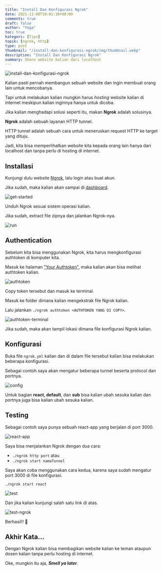 ```yaml
---
title: "Install Dan Konfigurasi Ngrok"
date: 2021-11-08T10:01:10+08:00
comments: true
draft: false
author: "Yoga"
toc: true
kategori: [Tips]
topik: [ngrok, http]
type: post
thumbnail: "/install-dan-konfigurasi-ngrok/img/thumbnail.webp"
description: "Install Dan Konfigurasi Ngrok"
summary: Share website kalian dari localhost
---
```


![install-dan-konfigurasi-ngrok](/install-dan-konfigurasi-ngrok/img/thumbnail.webp)

Kalian pasti pernah membangun sebuah website dan ingin membuat orang lain untuk mencobanya.

Tapi untuk melakukan kalian mungkin harus _hosting_ website kalian di internet meskipun
kalian inginnya hanya untuk dicoba.

Jika kalian menghadapi solusi seperti itu, makan **Ngrok** adalah solusinya.

**Ngrok** adalah sebuah layanan HTTP tunnel.

HTTP tunnel adalah sebuah cara untuk meneruskan request HTTP ke target yang dituju.

Jadi, kita bisa memperlihatkan website kita kepada orang lain hanya dari localhost dan tanpa perlu di hosting di internet.

## Installasi

Kunjungi dulu website [Ngrok](https://ngrok.com/), lalu login atau buat akun.

Jika sudah, maka kalian akan sampai di [dashboard](https://dashboard.ngrok.com/get-started/setup).

![get-started](/install-dan-konfigurasi-ngrok/img/get-started.webp)

Unduh Ngrok sesuai sistem operasi kalian.

Jika sudah, extract file zipnya dan jalankan Ngrok-nya.

![run](/install-dan-konfigurasi-ngrok/img/run.webp)

## Authentication

Sebelum kita bisa menggunakan Ngrok, kita harus mengkonfigurasi authtoken di komputer kita.

Masuk ke halaman ["Your Authtoken"](https://dashboard.ngrok.com/get-started/your-authtoken),
maka kalian akan bisa melihat authtoken kalian.

![authtoken](/install-dan-konfigurasi-ngrok/img/authtoken.webp)

Copy token tersebut dan masuk ke terminal.

Masuk ke folder dimana kalian mengekstrak file Ngrok kalian.

Lalu jalankan `./ngrok authtoken <AUTHTOKEN YANG DI COPY>`.

![authtoken-terminal](/install-dan-konfigurasi-ngrok/img/authtoken-terminal.webp)

Jika sudah, maka akan tampil lokasi dimana file konfigurasi Ngrok kalian.

## Konfigurasi

Buka file `ngrok.yml` kalian dan di dalam file tersebut kalian bisa melakukan beberapa konfigurasi.

Sebagai contoh saya akan mengatur beberapa tunnel beserta protocol dan portnya.

![config](/install-dan-konfigurasi-ngrok/img/config.webp)

Untuk bagian **react, default**, dan **sub** bisa kalian ubah sesuka kalian dan portnya juga bisa kalian ubah sesuka kalian.

## Testing

Sebagai contoh saya punya sebuah react-app yang berjalan di port 3000.

![react-app](/install-dan-konfigurasi-ngrok/img/react-app.webp)

Saya bisa menjalankan Ngrok dengan dua cara:

- `./ngrok http port` atau
- `./ngrok start namaTunnel`

Saya akan coba menggunakan cara kedua, karena saya sudah mengatur port 3000 di file konfigurasi.

```Shell {file="~/.local/bin"}
./ngrok start react
```

![test](/install-dan-konfigurasi-ngrok/img/test.webp)

Dan jika kalian kunjungi salah satu link di atas.

![test-ngrok](/install-dan-konfigurasi-ngrok/img/test-ngrok.webp)

Berhasil!! 🎉

## Akhir Kata...

Dengan Ngrok kalian bisa membagikan website kalian ke teman ataupun dosen kalian tanpa perlu hosting di internet.

Oke, mungkin itu aja, **_Smell ya later_**.
